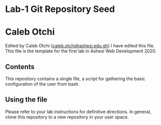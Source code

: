 # Lab-1 Git Repository Seed

# Caleb Otchi
Edited by Caleb Otchi (caleb.otchi@ashesi.edu.gh)
I have edited this file.
This file is the template for the first lab in Ashesi Web Development 2020.

## Contents

This repository contains a single file, a script for gathering the basic configuration of the user from bash.


## Using the file

Please refer to your lab instructions for definitive directions. In general, clone this repository to a new repository in your user space.
